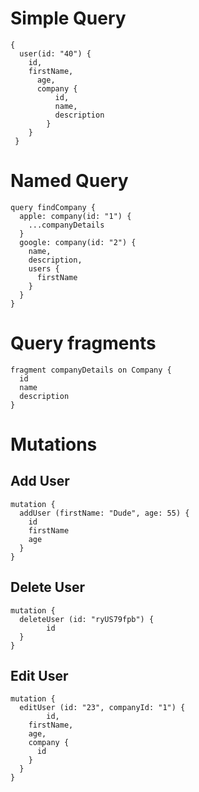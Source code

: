 # Simple Query
``` 
{
  user(id: "40") {
    id,
    firstName,
      age,
      company {
          id,
          name,
          description
        }
    }
 }
```

# Named Query
```
query findCompany {
  apple: company(id: "1") {
    ...companyDetails
  }
  google: company(id: "2") {
    name,
    description,
    users {
      firstName
    }
  }
}
```

# Query fragments

```
fragment companyDetails on Company {
  id
  name
  description
}
```
# Mutations

## Add User
```
mutation {
  addUser (firstName: "Dude", age: 55) {
    id
    firstName
    age
  }
}
```
## Delete User
```
mutation {
  deleteUser (id: "ryUS79fpb") {
		id
  }
}
```
## Edit User
```
mutation {
  editUser (id: "23", companyId: "1") {
		id,
    firstName,
    age,
    company {
      id
    }
  }
}
```